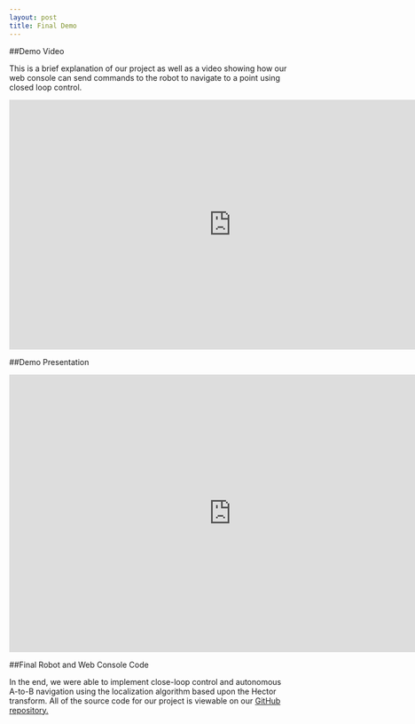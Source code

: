 ```yaml
---
layout: post
title: Final Demo
---
```


##Demo Video

This is a brief explanation of our project as well as a video showing how our web console can send commands to the robot to navigate to a point using closed loop control.

<iframe width="800" height="450" src="https://www.youtube.com/embed/S0Al3Lv9Hoc" frameborder="0" allowfullscreen></iframe>

##Demo Presentation

<iframe src="https://docs.google.com/presentation/d/12dnM7K2AV6QKVG4OzxNpIwRvCAJEGOr4SvCuQ8Dfehc/embed?start=false&loop=false&delayms=3000" frameborder="0" width="800" height="500" allowfullscreen="true" mozallowfullscreen="true" webkitallowfullscreen="true"></iframe>

##Final Robot and Web Console Code

In the end, we were able to implement close-loop control and autonomous A-to-B navigation using the localization algorithm based upon the Hector transform. All of the source code for our project is viewable on our [GitHub repository.](https://github.com/moward/project-winwood)
